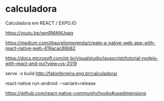 # calculadora
Calculadora em REACT / EXPO.IO

https://youtu.be/xenRMANUqag


https://medium.com/@aureliomerenda/create-a-native-web-app-with-react-native-web-419acac86b82

https://docs.microsoft.com/pt-br/visualstudio/javascript/tutorial-nodejs-with-react-and-jsx?view=vs-2019

serve -s build
http://fabioferreira.eng.br/calculadora/

react-native run-android --variant=release

https://github.com/react-native-community/hooks#usedimensions

